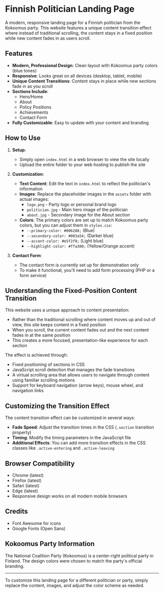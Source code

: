 # Finnish Politician Landing Page

A modern, responsive landing page for a Finnish politician from the Kokoomus party. This website features a unique content transition effect where instead of traditional scrolling, the content stays in a fixed position while new content fades in as users scroll.

## Features

- **Modern, Professional Design**: Clean layout with Kokoomus party colors (blue tones)
- **Responsive**: Looks great on all devices (desktop, tablet, mobile)
- **Unique Content Transitions**: Content stays in place while new sections fade in as you scroll
- **Sections Include**:
  - Hero/Home
  - About
  - Policy Positions
  - Achievements
  - Contact Form
- **Fully Customizable**: Easy to update with your content and branding

## How to Use

1. **Setup**:
   - Simply open `index.html` in a web browser to view the site locally
   - Upload the entire folder to your web hosting to publish the site

2. **Customization**:
   - **Text Content**: Edit the text in `index.html` to reflect the politician's information
   - **Images**: Replace the placeholder images in the `assets` folder with actual images:
     - `logo.png` - Party logo or personal brand logo
     - `politician.jpg` - Main hero image of the politician
     - `about.jpg` - Secondary image for the About section
   - **Colors**: The primary colors are set up to match Kokoomus party colors, but you can adjust them in `styles.css`:
     - `--primary-color: #006288;` (Blue)
     - `--secondary-color: #003a54;` (Darker blue)
     - `--accent-color: #e5f2f8;` (Light blue)
     - `--highlight-color: #ffa300;` (Yellow/Orange accent)

3. **Contact Form**:
   - The contact form is currently set up for demonstration only
   - To make it functional, you'll need to add form processing (PHP or a form service)

## Understanding the Fixed-Position Content Transition

This website uses a unique approach to content presentation:

- Rather than the traditional scrolling where content moves up and out of view, this site keeps content in a fixed position
- When you scroll, the current content fades out and the next content fades in at the same position
- This creates a more focused, presentation-like experience for each section

The effect is achieved through:

- Fixed positioning of sections in CSS
- JavaScript scroll detection that manages the fade transitions
- A virtual scrolling area that allows users to navigate through content using familiar scrolling motions
- Support for keyboard navigation (arrow keys), mouse wheel, and navigation links

## Customizing the Transition Effect

The content transition effect can be customized in several ways:

- **Fade Speed**: Adjust the transition times in the CSS (`.section` transition property)
- **Timing**: Modify the timing parameters in the JavaScript file
- **Additional Effects**: You can add more transition effects in the CSS classes like `.active-entering` and `.active-leaving`

## Browser Compatibility

- Chrome (latest)
- Firefox (latest)
- Safari (latest)
- Edge (latest)
- Responsive design works on all modern mobile browsers

## Credits

- Font Awesome for icons
- Google Fonts (Open Sans)

## Kokoomus Party Information

The National Coalition Party (Kokoomus) is a center-right political party in Finland. The design colors were chosen to match the party's official branding.

---

To customize this landing page for a different politician or party, simply replace the content, images, and adjust the color scheme as needed.